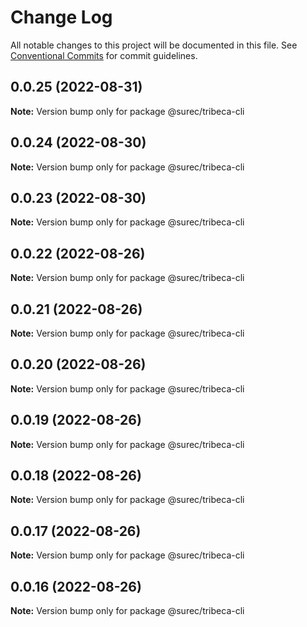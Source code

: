 # Change Log

All notable changes to this project will be documented in this file.
See [Conventional Commits](https://conventionalcommits.org) for commit guidelines.

## 0.0.25 (2022-08-31)

**Note:** Version bump only for package @surec/tribeca-cli





## 0.0.24 (2022-08-30)

**Note:** Version bump only for package @surec/tribeca-cli





## 0.0.23 (2022-08-30)

**Note:** Version bump only for package @surec/tribeca-cli





## 0.0.22 (2022-08-26)

**Note:** Version bump only for package @surec/tribeca-cli





## 0.0.21 (2022-08-26)

**Note:** Version bump only for package @surec/tribeca-cli





## 0.0.20 (2022-08-26)

**Note:** Version bump only for package @surec/tribeca-cli





## 0.0.19 (2022-08-26)

**Note:** Version bump only for package @surec/tribeca-cli





## 0.0.18 (2022-08-26)

**Note:** Version bump only for package @surec/tribeca-cli





## 0.0.17 (2022-08-26)

**Note:** Version bump only for package @surec/tribeca-cli





## 0.0.16 (2022-08-26)

**Note:** Version bump only for package @surec/tribeca-cli
